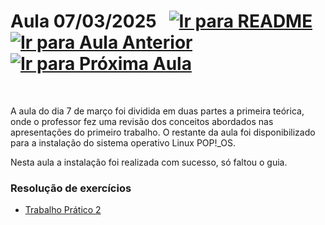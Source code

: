 # Aula 07/03/2025 &nbsp; [![Ir para README](https://img.shields.io/badge/Indice-Verde?style=for-the-badge)](../README.md#indice) &nbsp; [![Ir para Aula Anterior](https://img.shields.io/badge/Anterior-Aula%202-007ACC?style=for-the-badge)](../aulas/28-02-2025.md) [![Ir para Próxima Aula](https://img.shields.io/badge/Próxima-Aula%204-007ACC?style=for-the-badge)](../aulas/14-03-2025.md)

<br>

<p>

A aula do dia 7 de março foi dividida em duas partes a primeira teórica, onde o professor fez uma revisão dos conceitos abordados nas apresentações do primeiro trabalho. O restante da aula foi disponibilizado para a instalação do sistema operativo Linux POP!_OS.

</p>

Nesta aula a instalação foi realizada com sucesso, só faltou o guia.

<p>



</p>


### Resolução de exercícios

- [Trabalho Prático 2](../fichas/trabalho_pratico_2.pdf)
